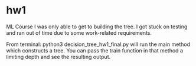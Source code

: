 # hw1
ML Course 
I was only able to get to building the tree. I got stuck on testing and ran out of time due to some work-related requirements.

From terminal: python3 decision_tree_hw1_final.py will run the main method which constructs a tree. You can pass the train function in that method a limiting depth and see the resulting output.
